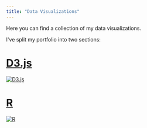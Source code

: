 ```yaml
---
title: "Data Visualizations"
---
```

 
Here you can find a collection of my data visualizations. 

I've split my portfolio into two sections: 

<div class="row">
  <div class="col-md-6" markdown="1">

# [D3.js](https://connorrothschild.github.io/d3js/) 

[![D3.js](https://raw.githubusercontent.com/connorrothschild/connorrothschild.github.io/master/_assets/images/opioids.gif)](https://connorrothschild.github.io/d3js/)

  </div>
  <div class="col-md-6" markdown="1">
  
# [R](https://connorrothschild.github.io/r/) 

[![R](https://raw.githubusercontent.com/connorrothschild/connorrothschild.github.io/master/_assets/images/scrollytelling.gif)](https://connorrothschild.github.io/r/)

  </div>
</div>
